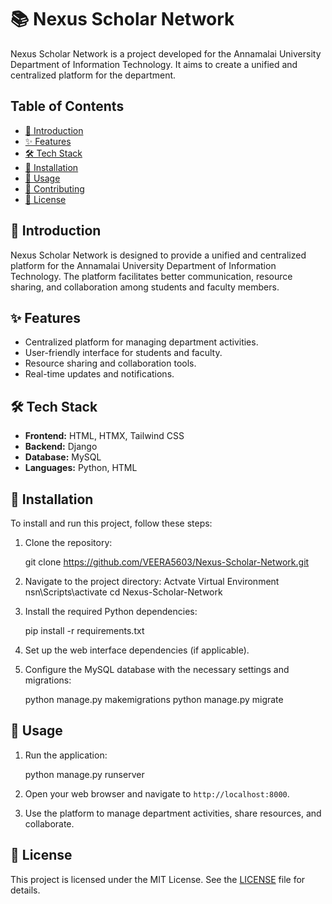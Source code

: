 
# 📚 Nexus Scholar Network

Nexus Scholar Network is a project developed for the Annamalai University Department of Information Technology. It aims to create a unified and centralized platform for the department.

## Table of Contents

- [📖 Introduction](#-introduction)
- [✨ Features](#-features)
- [🛠️ Tech Stack](#️-tech-stack)
- [🔧 Installation](#-installation)
- [🚀 Usage](#-usage)
- [🤝 Contributing](#-contributing)
- [📄 License](#-license)

## 📖 Introduction

Nexus Scholar Network is designed to provide a unified and centralized platform for the Annamalai University Department of Information Technology. The platform facilitates better communication, resource sharing, and collaboration among students and faculty members.

## ✨ Features

- Centralized platform for managing department activities.
- User-friendly interface for students and faculty.
- Resource sharing and collaboration tools.
- Real-time updates and notifications.

## 🛠️ Tech Stack

- **Frontend:** HTML, HTMX, Tailwind CSS
- **Backend:** Django
- **Database:** MySQL
- **Languages:** Python, HTML

## 🔧 Installation

To install and run this project, follow these steps:

1. Clone the repository:
   
   git clone https://github.com/VEERA5603/Nexus-Scholar-Network.git


2. Navigate to the project directory:
   Actvate Virtual Environment
   nsn\Scripts\activate
   cd Nexus-Scholar-Network
  

4. Install the required Python dependencies:
   
   pip install -r requirements.txt
   

5. Set up the web interface dependencies (if applicable).

6. Configure the MySQL database with the necessary settings and migrations:

   python manage.py makemigrations
   python manage.py migrate
  

## 🚀 Usage

1. Run the application:
  
   python manage.py runserver
  

2. Open your web browser and navigate to `http://localhost:8000`.

3. Use the platform to manage department activities, share resources, and collaborate.



## 📄 License

This project is licensed under the MIT License. See the [LICENSE](LICENSE) file for details.
